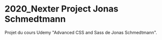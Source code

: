 # 2020_Nexter Project Jonas Schmedtmann
 Projet du cours Udemy "Advanced CSS and Sass de Jonas Schmedtmann".
